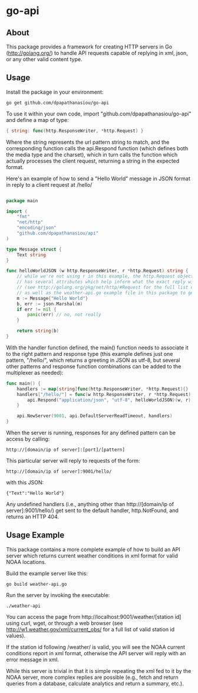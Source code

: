 go-api
======

About
-----

This package provides a framework for creating HTTP servers in Go (http://golang.org/) to handle API requests capable of replying in xml, json, or any other valid content type. 

Usage
-----

Install the package in your environment:

```
go get github.com/dpapathanasiou/go-api
```

To use it within your own code, import "github.com/dpapathanasiou/go-api" and define a map of type:

```go
{ string: func(http.ResponseWriter, *http.Request) }
```

Where the string represents the url pattern string to match, and the corresponding function calls the api.Respond function (which defines both the media type and the charset), which in turn calls the function which actually processes the client request, returning a string in the expected format.

Here's an example of how to send a "Hello World" message in JSON format in reply to a client request at /hello/

```go

package main

import (
    "fmt"
    "net/http"
    "encoding/json"
    "github.com/dpapathanasiou/api"
)

type Message struct {
    Text string
}

func helloWorldJSON (w http.ResponseWriter, r *http.Request) string {
    // while we're not using r in this example, the http.Request object
    // has several attributes which help inform what the exact reply will be
    // (see http://golang.org/pkg/net/http/#Request for the full list of attributes,
    // as well as the weather-api.go example file in this package to get an idea of what's possible)
    m := Message{"Hello World"}
    b, err := json.Marshal(m)
    if err != nil { 
        panic(err) // no, not really
    }

    return string(b)
}
```

With the handler function defined, the main() function needs to associate it to the right pattern and response type (this example defines just one pattern, "/hello/", which returns a greeting in JSON as utf-8, but several other patterns and response function combinations can be added to the multiplexer as needed):

```go
func main() {
	handlers := map[string]func(http.ResponseWriter, *http.Request){}
	handlers["/hello/"] = func(w http.ResponseWriter, r *http.Request) {
		api.Respond("application/json", "utf-8", helloWorldJSON)(w, r)
	}

	api.NewServer(9001, api.DefaultServerReadTimeout, handlers)
}
```

When the server is running, responses for any defined pattern can be access by calling:

```
http://[domain/ip of server]:[port]/[pattern]
```

This particular server will reply to requests of the form:

```
http://[domain/ip of server]:9001/hello/
```

with this JSON:

```
{"Text":"Hello World"}
```

Any undefined handlers (i.e., anything other than http://[domain/ip of server]:9001/hello/) get sent to the default handler, http.NotFound, and returns an HTTP 404.

Usage Example
-------------

This package contains a more complete example of how to build an API server which returns current weather conditions in xml format for valid NOAA locations.

Build the example server like this:

```
go build weather-api.go
```

Run the server by invoking the executable:

```
./weather-api
```

You can access the page from http://localhost:9001/weather/[station id] using curl, wget, or through a web browser (see http://w1.weather.gov/xml/current_obs/ for a full list of valid station id values).

If the station id following /weather/ is valid, you will see the NOAA current conditions report in xml format, otherwise the API server will reply with an error message in xml.

While this server is trivial in that it is simple repeating the xml fed to it by the NOAA server, more complex replies are possible (e.g., fetch and return queries from a database, calculate analytics and return a summary, etc.).
